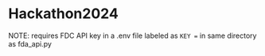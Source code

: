 # Hackathon2024

NOTE: requires FDC API key in a .env file labeled as `KEY =` in same directory as fda_api.py